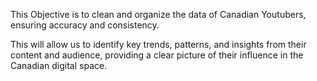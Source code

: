 
This Objective is to clean and organize the data of Canadian Youtubers, ensuring accuracy and consistency.

This will allow us to identify key trends, patterns, and insights from their content and audience, providing a clear picture of their influence in the Canadian digital space.
